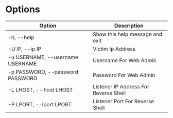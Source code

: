 # Options

| Option              | Description                              |
|---------------------|------------------------------------------|
| -h, --help          | Show this help message and exit          |
| -U IP, --ip IP      | Victim Ip Address                        |
| -u USERNAME, --username USERNAME | Username For Web Admin         |
| -p PASSWORD, --password PASSWORD | Password For Web Admin         |
| -L LHOST, --lhost LHOST | Listener IP Address For Reverse Shell   |
| -P LPORT, --lport LPORT | Listener Port For Reverse Shell        |
